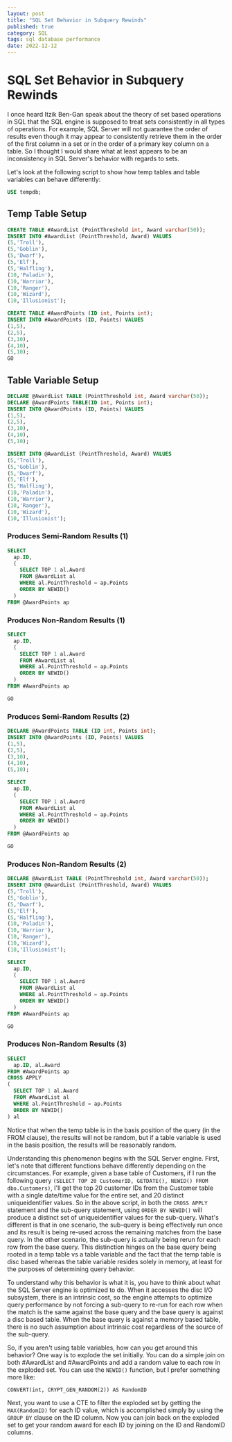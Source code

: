 ```yaml
---
layout: post
title: "SQL Set Behavior in Subquery Rewinds"
published: true
category: SQL
tags: sql database performance
date: 2022-12-12
---
```


# SQL Set Behavior in Subquery Rewinds

I once heard Itzik Ben-Gan speak about the theory of set based operations in SQL that the SQL engine is supposed to treat sets consistently in all types of operations. For example, SQL Server will not guarantee the order of results even though it may appear to consistently retrieve them in the order of the first column in a set or in the order of a primary key column on a table.  So I thought I would share what at least appears to be an inconsistency in SQL Server's behavior with regards to sets.

Let's look at the following script to show how temp tables and table variables can behave differently:

```sql
USE tempdb;
```

## Temp Table Setup

```sql
CREATE TABLE #AwardList (PointThreshold int, Award varchar(50));
INSERT INTO #AwardList (PointThreshold, Award) VALUES
(5,'Troll'),
(5,'Goblin'),
(5,'Dwarf'),
(5,'Elf'),
(5,'Halfling'),
(10,'Paladin'),
(10,'Warrior'),
(10,'Ranger'),
(10,'Wizard'),
(10,'Illusionist');

CREATE TABLE #AwardPoints (ID int, Points int);
INSERT INTO #AwardPoints (ID, Points) VALUES
(1,5),
(2,5),
(3,10),
(4,10),
(5,10);
GO
```

## Table Variable Setup

```sql
DECLARE @AwardList TABLE (PointThreshold int, Award varchar(50));
DECLARE @AwardPoints TABLE(ID int, Points int);
INSERT INTO @AwardPoints (ID, Points) VALUES
(1,5),
(2,5),
(3,10),
(4,10),
(5,10);

INSERT INTO @AwardList (PointThreshold, Award) VALUES
(5,'Troll'),
(5,'Goblin'),
(5,'Dwarf'),
(5,'Elf'),
(5,'Halfling'),
(10,'Paladin'),
(10,'Warrior'),
(10,'Ranger'),
(10,'Wizard'),
(10,'Illusionist');

```

### Produces Semi-Random Results (1)

```sql
SELECT
  ap.ID,
  (
    SELECT TOP 1 al.Award
    FROM @AwardList al
    WHERE al.PointThreshold = ap.Points
    ORDER BY NEWID()
  )
FROM @AwardPoints ap
```

### Produces Non-Random Results (1)

```sql
SELECT
  ap.ID,
  (
    SELECT TOP 1 al.Award
    FROM #AwardList al
    WHERE al.PointThreshold = ap.Points
    ORDER BY NEWID()
  )
FROM #AwardPoints ap

GO
```

### Produces Semi-Random Results (2)

```sql
DECLARE @AwardPoints TABLE (ID int, Points int);
INSERT INTO @AwardPoints (ID, Points) VALUES
(1,5),
(2,5),
(3,10),
(4,10),
(5,10);

SELECT
  ap.ID,
  (
    SELECT TOP 1 al.Award
    FROM #AwardList al
    WHERE al.PointThreshold = ap.Points
    ORDER BY NEWID()
  )
FROM @AwardPoints ap

GO
```

### Produces Non-Random Results (2)

```sql
DECLARE @AwardList TABLE (PointThreshold int, Award varchar(50));
INSERT INTO @AwardList (PointThreshold, Award) VALUES
(5,'Troll'),
(5,'Goblin'),
(5,'Dwarf'),
(5,'Elf'),
(5,'Halfling'),
(10,'Paladin'),
(10,'Warrior'),
(10,'Ranger'),
(10,'Wizard'),
(10,'Illusionist');

SELECT
  ap.ID,
  (
    SELECT TOP 1 al.Award
    FROM @AwardList al
    WHERE al.PointThreshold = ap.Points
    ORDER BY NEWID()
  )
FROM #AwardPoints ap

GO
```

### Produces Non-Random Results (3)

```sql
SELECT
  ap.ID, al.Award
FROM #AwardPoints ap
CROSS APPLY
(
  SELECT TOP 1 al.Award
  FROM #AwardList al
  WHERE al.PointThreshold = ap.Points
  ORDER BY NEWID()
) al
```

Notice that when the temp table is in the basis position of the query (in the FROM clause), the results will not be random, but if a table variable is used in the basis position, the results will be reasonably random.

Understanding this phenomenon begins with the SQL Server engine. First, let's note that different functions behave differently depending on the circumstances. For example, given a base table of Customers, if I run the following query `(SELECT TOP 20 CustomerID, GETDATE(), NEWID() FROM dbo.Customers)`, I'll get the top 20 customer IDs from the Customer table with a single date/time value for the entire set, and 20 distinct uniqueidentifier values.
So in the above script, in both the `CROSS APPLY` statement and the sub-query statement, using `ORDER BY NEWID()` will produce a distinct set of uniqueidentifier values for the sub-query.  What's different is that in one scenario, the sub-query is being effectively run once and its result is being re-used across the remaining matches from the base query.  In the other scenario, the sub-query is actually being rerun for each row from the base query.  This distinction hinges on the base query being rooted in a temp table vs a table variable and the fact that the temp table is disc based whereas the table variable resides solely in memory, at least for the purposes of determining query behavior.

To understand why this behavior is what it is, you have to think about what the SQL Server engine is optimized to do.  When it accesses the disc I/O subsystem, there is an intrinsic cost, so the engine attempts to optimize query performance by not forcing a sub-query to re-run for each row when the match is the same against the base query and the base query is against a disc based table.  When the base query is against a memory based table, there is no such assumption about intrinsic cost regardless of the source of the sub-query.

So, if you aren't using table variables, how can you get around this behavior?
One way is to explode the set initially.  You can do a simple join on both #AwardList and #AwardPoints and add a random value to each row in the exploded set.  You can use the `NEWID()` function, but I prefer something more like:

`CONVERT(int, CRYPT_GEN_RANDOM(2)) AS RandomID`

Next, you want to use a CTE to filter the exploded set by getting the `MAX(RandomID)` for each ID value, which is accomplished simply by using the `GROUP BY` clause on the ID column.  Now you can join back on the exploded set to get your random award for each ID by joining on the ID and RandomID columns.
